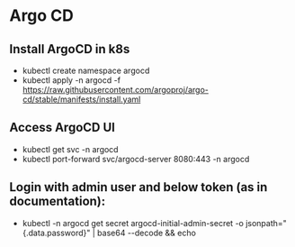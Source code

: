 # Argo CD
## Install ArgoCD in k8s
- kubectl create namespace argocd
- kubectl apply -n argocd -f https://raw.githubusercontent.com/argoproj/argo-cd/stable/manifests/install.yaml

## Access ArgoCD UI
- kubectl get svc -n argocd
- kubectl port-forward svc/argocd-server 8080:443 -n argocd

## Login with admin user and below token (as in documentation):
- kubectl -n argocd get secret argocd-initial-admin-secret -o jsonpath="{.data.password}" | base64 --decode && echo
